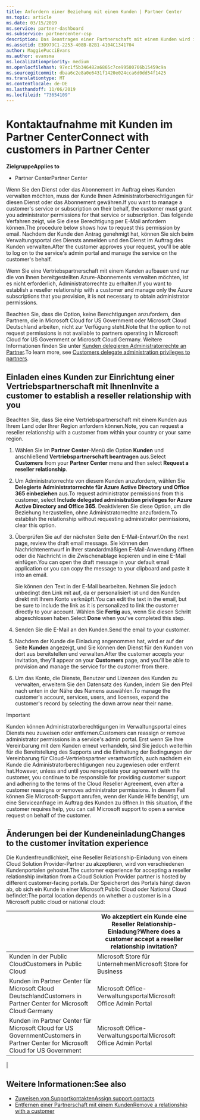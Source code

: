 ```yaml
---
title: Anfordern einer Beziehung mit einem Kunden | Partner Center
ms.topic: article
ms.date: 03/15/2019
ms.service: partner-dashboard
ms.subservice: partnercenter-csp
description: Das Beantragen einer Partnerschaft mit einem Kunden wird in Multipartner- und Multichannelszenarien verwendet. Dieser Vorgang ist auch hilfreich, wenn ein Kunde Ihre delegierten Administratorrechte entfernt und Sie sie für Bereitstellungen oder Supportleistungen wiederherstellen müssen.
ms.assetid: E3D979C1-2253-408B-82B1-4104C1341704
author: MaggiePucciEvans
ms.author: evansma
ms.localizationpriority: medium
ms.openlocfilehash: 97ec1f5b346482a6865c7ce99500766b15459c9a
ms.sourcegitcommit: dbaa6c2e8a0e6431f1420e024cca6d0dd54f1425
ms.translationtype: MT
ms.contentlocale: de-DE
ms.lasthandoff: 11/06/2019
ms.locfileid: "73654109"
---
```

# <a name="connect-with-customers-in-partner-center"></a><span data-ttu-id="03baa-104">Kontaktaufnahme mit Kunden im Partner Center</span><span class="sxs-lookup"><span data-stu-id="03baa-104">Connect with customers in Partner Center</span></span>

<span data-ttu-id="03baa-105">**Zielgruppe**</span><span class="sxs-lookup"><span data-stu-id="03baa-105">**Applies to**</span></span>

-  <span data-ttu-id="03baa-106">Partner Center</span><span class="sxs-lookup"><span data-stu-id="03baa-106">Partner Center</span></span>

<span data-ttu-id="03baa-107">Wenn Sie den Dienst oder das Abonnement im Auftrag eines Kunden verwalten möchten, muss der Kunde Ihnen Administratorberechtigungen für diesen Dienst oder das Abonnement gewähren.</span><span class="sxs-lookup"><span data-stu-id="03baa-107">If you want to manage a customer's service or subscription on their behalf, the customer must grant you administrator permissions for that service or subscription.</span></span> <span data-ttu-id="03baa-108">Das folgende Verfahren zeigt, wie Sie diese Berechtigung per E-Mail anfordern können.</span><span class="sxs-lookup"><span data-stu-id="03baa-108">The procedure below shows how to request this permission by email.</span></span> <span data-ttu-id="03baa-109">Nachdem der Kunde den Antrag genehmigt hat, können Sie sich beim Verwaltungsportal des Diensts anmelden und den Dienst im Auftrag des Kunden verwalten.</span><span class="sxs-lookup"><span data-stu-id="03baa-109">After the customer approves your request, you'll be able to log on to the service's admin portal and manage the service on the customer's behalf.</span></span>

<span data-ttu-id="03baa-110">Wenn Sie eine Vertriebspartnerschaft mit einem Kunden aufbauen und nur die von Ihnen bereitgestellten Azure-Abonnements verwalten möchten, ist es nicht erforderlich, Administratorrechte zu erhalten.</span><span class="sxs-lookup"><span data-stu-id="03baa-110">If you want to establish a reseller relationship with a customer and manage only the Azure subscriptions that you provision, it is not necessary to obtain administrator permissions.</span></span>

<span data-ttu-id="03baa-111">Beachten Sie, dass die Option, keine Berechtigungen anzufordern, den Partnern, die in Microsoft Cloud for US Government oder Microsoft Cloud Deutschland arbeiten, nicht zur Verfügung steht.</span><span class="sxs-lookup"><span data-stu-id="03baa-111">Note that the option to not request permissions is not available to partners operating in Microsoft Cloud for US Government or Microsoft Cloud Germany.</span></span> <span data-ttu-id="03baa-112">Weitere Informationen finden Sie unter [Kunden delegieren Administratorrechte an Partner](https://docs.microsoft.com/partner-center/customers_revoke_admin_privileges).</span><span class="sxs-lookup"><span data-stu-id="03baa-112">To learn more, see [Customers delegate administration privileges to partners](https://docs.microsoft.com/partner-center/customers_revoke_admin_privileges).</span></span>


## <a name="invite-a-customer-to-establish-a-reseller-relationship-with-you"></a><span data-ttu-id="03baa-113">Einladen eines Kunden zur Einrichtung einer Vertriebspartnerschaft mit Ihnen</span><span class="sxs-lookup"><span data-stu-id="03baa-113">Invite a customer to establish a reseller relationship with you</span></span>

<span data-ttu-id="03baa-114">Beachten Sie, dass Sie eine Vertriebspartnerschaft mit einem Kunden aus Ihrem Land oder Ihrer Region anfordern können.</span><span class="sxs-lookup"><span data-stu-id="03baa-114">Note, you can request a reseller relationship with a customer from within your country or your same region.</span></span>

1.  <span data-ttu-id="03baa-115">Wählen Sie im **Partner Center**-Menü die Option **Kunden** und anschließend **Vertriebspartnerschaft beantragen** aus.</span><span class="sxs-lookup"><span data-stu-id="03baa-115">Select **Customers** from your **Partner Center** menu and then select **Request a reseller relationship**.</span></span>

2.  <span data-ttu-id="03baa-116">Um Administratorrechte von diesem Kunden anzufordern, wählen Sie **Delegierte Administratorrechte für Azure Active Directory und Office 365 einbeziehen** aus.</span><span class="sxs-lookup"><span data-stu-id="03baa-116">To request administrator permissions from this customer, select **Include delegated administration privileges for Azure Active Directory and Office 365**.</span></span> <span data-ttu-id="03baa-117">Deaktivieren Sie diese Option, um die Beziehung herzustellen, ohne Administratorrechte anzufordern.</span><span class="sxs-lookup"><span data-stu-id="03baa-117">To establish the relationship without requesting administrator permissions, clear this option.</span></span> 

3.  <span data-ttu-id="03baa-118">Überprüfen Sie auf der nächsten Seite den E-Mail-Entwurf.</span><span class="sxs-lookup"><span data-stu-id="03baa-118">On the next page, review the draft email message.</span></span> <span data-ttu-id="03baa-119">Sie können den Nachrichtenentwurf in Ihrer standardmäßigen E-Mail-Anwendung öffnen oder die Nachricht in die Zwischenablage kopieren und in eine E-Mail einfügen.</span><span class="sxs-lookup"><span data-stu-id="03baa-119">You can open the draft message in your default email application or you can copy the message to your clipboard and paste it into an email.</span></span> 

    <span data-ttu-id="03baa-120">Sie können den Text in der E-Mail bearbeiten. Nehmen Sie jedoch unbedingt den Link mit auf, da er personalisiert ist und den Kunden direkt mit Ihrem Konto verknüpft.</span><span class="sxs-lookup"><span data-stu-id="03baa-120">You can edit the text in the email, but be sure to include the link as it is personalized to link the customer directly to your account.</span></span> <span data-ttu-id="03baa-121">Wählen Sie **Fertig** aus, wenn Sie diesen Schritt abgeschlossen haben.</span><span class="sxs-lookup"><span data-stu-id="03baa-121">Select **Done** when you've completed this step.</span></span>

3.  <span data-ttu-id="03baa-122">Senden Sie die E-Mail an den Kunden.</span><span class="sxs-lookup"><span data-stu-id="03baa-122">Send the email to your customer.</span></span>

5.  <span data-ttu-id="03baa-123">Nachdem der Kunde die Einladung angenommen hat, wird er auf der Seite **Kunden** angezeigt, und Sie können den Dienst für den Kunden von dort aus bereitstellen und verwalten.</span><span class="sxs-lookup"><span data-stu-id="03baa-123">After the customer accepts your invitation, they'll appear on your **Customers** page, and you'll be able to provision and manage the service for the customer from there.</span></span>

 
6.  <span data-ttu-id="03baa-124">Um das Konto, die Dienste, Benutzer und Lizenzen des Kunden zu verwalten, erweitern Sie den Datensatz des Kunden, indem Sie den Pfeil nach unten in der Nähe des Namens auswählen.</span><span class="sxs-lookup"><span data-stu-id="03baa-124">To manage the customer's account, services, users, and licenses, expand the customer's record by selecting the down arrow near their name.</span></span>


> [!IMPORTANT]  
> <span data-ttu-id="03baa-125">Kunden können Administratorberechtigungen im Verwaltungsportal eines Diensts neu zuweisen oder entfernen.</span><span class="sxs-lookup"><span data-stu-id="03baa-125">Customers can reassign or remove administrator permissions in a service's admin portal.</span></span> <span data-ttu-id="03baa-126">Erst wenn Sie Ihre Vereinbarung mit dem Kunden erneut verhandeln, sind Sie jedoch weiterhin für die Bereitstellung des Supports und die Einhaltung der Bedingungen der Vereinbarung für Cloud-Vertriebspartner verantwortlich, auch nachdem ein Kunde die Administratorberechtigungen neu zugewiesen oder entfernt hat.</span><span class="sxs-lookup"><span data-stu-id="03baa-126">However, unless and until you renegotiate your agreement with the customer, you continue to be responsible for providing customer support and adhering to the terms of the Cloud Reseller Agreement, even after a customer reassigns or removes administrator permissions.</span></span> <span data-ttu-id="03baa-127">In diesem Fall können Sie Microsoft-Support anrufen, wenn der Kunde Hilfe benötigt, um eine Serviceanfrage im Auftrag des Kunden zu öffnen.</span><span class="sxs-lookup"><span data-stu-id="03baa-127">In this situation, if the customer requires help, you can call Microsoft support to open a service request on behalf of the customer.</span></span>

## <a name="changes-to-the-customer-invitation-experience"></a><span data-ttu-id="03baa-128">Änderungen bei der Kundeneinladung</span><span class="sxs-lookup"><span data-stu-id="03baa-128">Changes to the customer invitation experience</span></span>

<span data-ttu-id="03baa-129">Die Kundenfreundlichkeit, eine Reseller Relationship-Einladung von einem Cloud Solution Provider-Partner zu akzeptieren, wird von verschiedenen Kundenportalen gehostet.</span><span class="sxs-lookup"><span data-stu-id="03baa-129">The customer experience for accepting a reseller relationship invitation from a Cloud Solution Provider partner is hosted by different customer-facing portals.</span></span> <span data-ttu-id="03baa-130">Der Speicherort des Portals hängt davon ab, ob sich ein Kunde in einer Microsoft Public Cloud oder National Cloud befindet:</span><span class="sxs-lookup"><span data-stu-id="03baa-130">The portal location depends on whether a customer is in a Microsoft public cloud or national cloud:</span></span> 

|  | <span data-ttu-id="03baa-131">Wo akzeptiert ein Kunde eine Reseller Relationship-Einladung?</span><span class="sxs-lookup"><span data-stu-id="03baa-131">Where does a customer accept a reseller relationship invitation?</span></span> |
|---------|---------
| <span data-ttu-id="03baa-132">Kunden in der Public Cloud</span><span class="sxs-lookup"><span data-stu-id="03baa-132">Customers in Public Cloud</span></span> | <span data-ttu-id="03baa-133">Microsoft Store für Unternehmen</span><span class="sxs-lookup"><span data-stu-id="03baa-133">Microsoft Store for Business</span></span> |
| <span data-ttu-id="03baa-134">Kunden im Partner Center für Microsoft Cloud Deutschland</span><span class="sxs-lookup"><span data-stu-id="03baa-134">Customers in Partner Center for Microsoft Cloud Germany</span></span> | <span data-ttu-id="03baa-135">Microsoft Office-Verwaltungsportal</span><span class="sxs-lookup"><span data-stu-id="03baa-135">Microsoft Office Admin Portal</span></span> |
| <span data-ttu-id="03baa-136">Kunden im Partner Center für Microsoft Cloud for US Government</span><span class="sxs-lookup"><span data-stu-id="03baa-136">Customers in Partner Center for Microsoft Cloud for US Government</span></span> | <span data-ttu-id="03baa-137">Microsoft Office-Verwaltungsportal</span><span class="sxs-lookup"><span data-stu-id="03baa-137">Microsoft Office Admin Portal</span></span> |
|

## <a name="see-also"></a><span data-ttu-id="03baa-138">Weitere Informationen:</span><span class="sxs-lookup"><span data-stu-id="03baa-138">See also</span></span>

- [<span data-ttu-id="03baa-139">Zuweisen von Supportkontakten</span><span class="sxs-lookup"><span data-stu-id="03baa-139">Assign support contacts</span></span>](assign-support-contacts.md)
- [<span data-ttu-id="03baa-140">Entfernen einer Partnerschaft mit einem Kunden</span><span class="sxs-lookup"><span data-stu-id="03baa-140">Remove a relationship with a customer</span></span>](remove-a-relationship.md)
